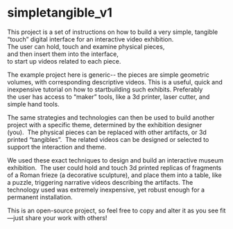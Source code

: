# simpletangible_v1

This project is a set of instructions on how to build a very simple, tangible “touch” digital interface for an interactive video exhibition.  The user can hold, touch and examine physical pieces, and then insert them into the interface, to start up videos related to each piece.

The example project here is generic-- the pieces are simple geometric volumes, with corresponding descriptive videos. This is a useful, quick and inexpensive tutorial on how to startbuilding such exhibits. Preferably the user has access to “maker” tools, like a 3d printer, laser cutter, and simple hand tools.

The same strategies and technologies can then be used to build another project with a specific theme, determined by the exhibition designer (you).  The physical pieces can be replaced with other artifacts, or 3d printed “tangibles”.  The related videos can be designed or selected to support the interaction and theme.

We used these exact techniques to design and build an interactive museum exhibition.  The user could hold and touch 3d printed replicas of fragments of a Roman frieze (a decorative sculpture), and place them into a table, like a puzzle, triggering narrative videos describing the artifacts. The technology used was extremely inexpensive, yet robust enough for a permanent installation.

This is an open-source project, so feel free to copy and alter it as you see fit—just share your work with others!
